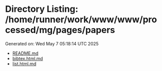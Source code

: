 # Directory Listing: /home/runner/work/www/www/processed/mg/pages/papers
Generated on: Wed May  7 05:18:14 UTC 2025

- [README.md](README.md)
- [bibtex.html.md](bibtex.html.md)
- [list.html.md](list.html.md)
